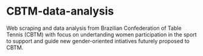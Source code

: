 # CBTM-data-analysis
Web scraping and data analysis from Brazilian Confederation of Table Tennis (CBTM) with focus on undertanding women participation in the sport to support and guide new gender-oriented intiatives futurely proposed to CBTM.
